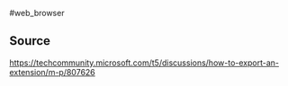 #web_browser 


## Source
https://techcommunity.microsoft.com/t5/discussions/how-to-export-an-extension/m-p/807626


